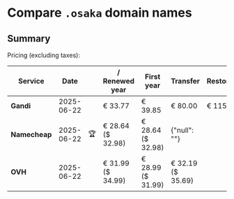 # Compare `.osaka` domain names

## Summary

Pricing (excluding taxes):

| Service | Date |  | / Renewed year | First year | Transfer | Restoration |
|--|--|--|--|--|--|--|
| **Gandi** | 2025-06-22 |  | € 33.77 | € 39.85 | € 80.00 | € 115.95 |
| **Namecheap** | 2025-06-22 | 🏆 | € 28.64<br>($ 32.98) | € 28.64<br>($ 32.98) | {"null": ""} |  |
| **OVH** | 2025-06-22 |  | € 31.99<br>($ 34.99) | € 28.99<br>($ 31.99) | € 32.19<br>($ 35.69) |  |
